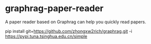 # graphrag-paper-reader
A paper reader based on Graphrag can help you quickly read papers.

pip install git+https://github.com/zhongxw2rich/graphrag.git -i https://pypi.tuna.tsinghua.edu.cn/simple
